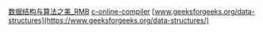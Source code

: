 [数据结构与算法之美_RMB](https://time.geekbang.org/column/126)
[c-online-compiler](https://www.jdoodle.com/c-online-compiler)
[www.geeksforgeeks.org/data-structures](https://www.geeksforgeeks.org/data-structures/)